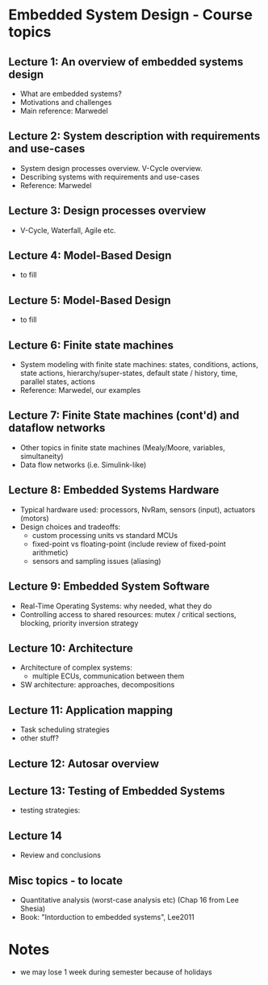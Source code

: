 # Embedded System Design - Course topics

## Lecture 1: An overview of embedded systems design
- What are embedded systems?
- Motivations and challenges
- Main reference: Marwedel

## Lecture 2: System description with requirements and use-cases
- System design processes overview. V-Cycle overview.
- Describing systems with requirements and use-cases
- Reference: Marwedel

## Lecture 3: Design processes overview
- V-Cycle, Waterfall, Agile etc.

## Lecture 4: Model-Based Design
- to fill

## Lecture 5: Model-Based Design
- to fill

## Lecture 6: Finite state machines
- System modeling with finite state machines: states, conditions, actions, state actions, hierarchy/super-states, default state / history, time, parallel states, actions
- Reference: Marwedel, our examples

## Lecture 7: Finite State machines (cont'd) and dataflow networks
- Other topics in finite state machines (Mealy/Moore, variables, simultaneity)
- Data flow networks (i.e. Simulink-like)

## Lecture 8: Embedded Systems Hardware
- Typical hardware used: processors, NvRam, sensors (input), actuators (motors)
- Design choices and tradeoffs:
   - custom processing units vs standard MCUs
   - fixed-point vs floating-point (include review of fixed-point arithmetic)
   - sensors and sampling issues (aliasing)

## Lecture 9: Embedded System Software
- Real-Time Operating Systems: why needed, what they do
- Controlling access to shared resources: mutex / critical sections, blocking, priority inversion strategy

## Lecture 10: Architecture
- Architecture of complex systems:
   - multiple ECUs, communication between them
- SW architecture: approaches, decompositions 

## Lecture 11: Application mapping
- Task scheduling strategies
- other stuff?

## Lecture 12: Autosar overview

## Lecture 13: Testing of Embedded Systems
- testing strategies: 

## Lecture 14
- Review and conclusions

## Misc topics - to locate
- Quantitative analysis (worst-case analysis etc) (Chap 16 from Lee Shesia)
- Book: "Intorduction to embedded systems", Lee2011

# Notes
- we may lose 1 week during semester because of holidays
